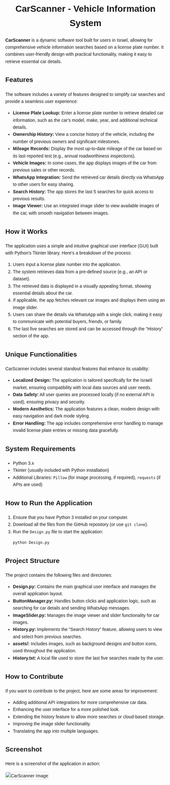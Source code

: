 <!DOCTYPE html>
<html lang="en">
<head>
    <meta charset="UTF-8">
    <meta name="viewport" content="width=device-width, initial-scale=1.0">
</head>
<body style="font-family: Arial, sans-serif; line-height: 1.6;">
    <h1 style="text-align: center;">CarScanner - Vehicle Information System</h1>
    <p>
        <strong>CarScanner</strong> is a dynamic software tool built for users in Israel, allowing for comprehensive vehicle information searches based on a license plate number. It combines user-friendly design with practical functionality, making it easy to retrieve essential car details.
    </p>
    <h2>Features</h2>
    <p>The software includes a variety of features designed to simplify car searches and provide a seamless user experience:</p>
    <ul>
        <li><strong>License Plate Lookup:</strong> Enter a license plate number to retrieve detailed car information, such as the car's model, make, year, and additional technical details.</li>
        <li><strong>Ownership History:</strong> View a concise history of the vehicle, including the number of previous owners and significant milestones.</li>
        <li><strong>Mileage Records:</strong> Display the most up-to-date mileage of the car based on its last reported test (e.g., annual roadworthiness inspections).</li>
        <li><strong>Vehicle Images:</strong> In some cases, the app displays images of the car from previous sales or other records.</li>
        <li><strong>WhatsApp Integration:</strong> Send the retrieved car details directly via WhatsApp to other users for easy sharing.</li>
        <li><strong>Search History:</strong> The app stores the last 5 searches for quick access to previous results.</li>
        <li><strong>Image Viewer:</strong> Use an integrated image slider to view available images of the car, with smooth navigation between images.</li>
    </ul>
    <h2>How it Works</h2>
    <p>The application uses a simple and intuitive graphical user interface (GUI) built with Python's Tkinter library. Here's a breakdown of the process:</p>
    <ol>
        <li>Users input a license plate number into the application.</li>
        <li>The system retrieves data from a pre-defined source (e.g., an API or dataset).</li>
        <li>The retrieved data is displayed in a visually appealing format, showing essential details about the car.</li>
        <li>If applicable, the app fetches relevant car images and displays them using an image slider.</li>
        <li>Users can share the details via WhatsApp with a single click, making it easy to communicate with potential buyers, friends, or family.</li>
        <li>The last five searches are stored and can be accessed through the "History" section of the app.</li>
        </ol>
    <h2>Unique Functionalities</h2>
    <p>CarScanner includes several standout features that enhance its usability:</p>
    <ul>
        <li><strong>Localized Design:</strong> The application is tailored specifically for the Israeli market, ensuring compatibility with local data sources and user needs.</li>
        <li><strong>Data Safety:</strong> All user queries are processed locally (if no external API is used), ensuring privacy and security.</li>
        <li><strong>Modern Aesthetics:</strong> The application features a clean, modern design with easy navigation and dark mode styling.</li>
        <li><strong>Error Handling:</strong> The app includes comprehensive error handling to manage invalid license plate entries or missing data gracefully.</li>
    </ul>
    <h2>System Requirements</h2>
    <ul>
        <li>Python 3.x</li>
        <li>Tkinter (usually included with Python installation)</li>
        <li>Additional Libraries: <code>Pillow</code> (for image processing, if required), <code>requests</code> (if APIs are used)</li>
    </ul>
    <h2>How to Run the Application</h2>
    <ol>
        <li>Ensure that you have Python 3 installed on your computer.</li>
        <li>Download all the files from the GitHub repository (or use <code>git clone</code>).</li>
        <li>Run the <code>Design.py</code> file to start the application:</li>
        <pre><code>python Design.py</code></pre>
    </ol>
    <h2>Project Structure</h2>
    <p>The project contains the following files and directories:</p>
    <ul>
        <li><strong>Design.py:</strong> Contains the main graphical user interface and manages the overall application layout.</li>
        <li><strong>ButtonManager.py:</strong> Handles button clicks and application logic, such as searching for car details and sending WhatsApp messages.</li>
        <li><strong>ImageSlider.py:</strong> Manages the image viewer and slider functionality for car images.</li>
        <li><strong>History.py:</strong> Implements the "Search History" feature, allowing users to view and select from previous searches.</li>
        <li><strong>assets/:</strong> Includes images, such as background designs and button icons, used throughout the application.</li>
        <li><strong>History.txt:</strong> A local file used to store the last five searches made by the user.</li>
    </ul>
    <h2>How to Contribute</h2>
    <p>If you want to contribute to the project, here are some areas for improvement:</p>
    <ul>
        <li>Adding additional API integrations for more comprehensive car data.</li>
        <li>Enhancing the user interface for a more polished look.</li>
        <li>Extending the history feature to allow more searches or cloud-based storage.</li>
        <li>Improving the image slider functionality.</li>
        <li>Translating the app into multiple languages.</li>
    </ul>
    <h2>Screenshot</h2>
    <p>Here is a screenshot of the application in action:</p>
    <img src="https://i.postimg.cc/3NFWNhLj/image.png" alt="CarScanner Image" style="max-width:50%; height:auto; border: 1px solid #ddd; border-radius: 5px;">

</body>
</html>
